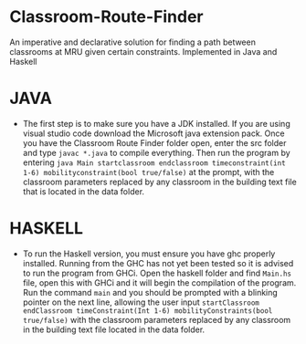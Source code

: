 # Classroom-Route-Finder
 An imperative and declarative solution for finding a path between classrooms at MRU given certain constraints. Implemented in Java and Haskell 

 # JAVA
 * The first step is to make sure you have a JDK installed. If you are using visual studio code download the Microsoft java extension pack. Once you have the Classroom Route Finder folder open, enter the src folder and type ```javac *.java``` to compile everything. Then run the program by entering ```java Main startclassroom endclassroom timeconstraint(int 1-6) mobilityconstraint(bool true/false)``` at the prompt, with the classroom parameters replaced by any classroom in the building text file that is located in the data folder.

# HASKELL
* To run the Haskell version, you must ensure you have ghc properly installed. Running from the GHC has not yet been tested so it is advised to run the program from GHCi. Open the haskell folder and find ```Main.hs``` file, open this with GHCi and it will begin the compilation of the program. Run the command ```main``` and you should be prompted with a blinking pointer on the next line, allowing the user input ```startClassroom endClassroom timeConstraint(Int 1-6) mobilityConstraints(bool true/false)``` with the classroom parameters replaced by any classroom in the building text file located in the data folder.
